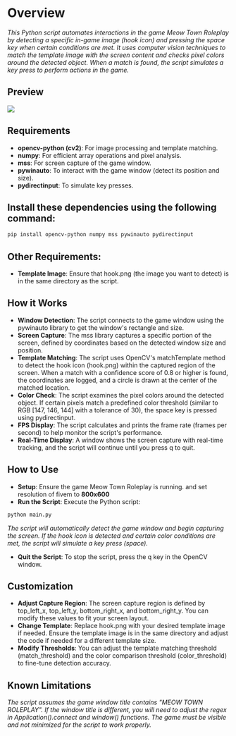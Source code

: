 # Overview
*This Python script automates interactions in the game Meow Town Roleplay by detecting a specific in-game image (hook icon) and pressing the space key when certain conditions are met. It uses computer vision techniques to match the template image with the screen content and checks pixel colors around the detected object. When a match is found, the script simulates a key press to perform actions in the game.*

## Preview
![](http://i.imgur.com/60bts.gif)

## Requirements
- **opencv-python (cv2)**: For image processing and template matching.
- **numpy**: For efficient array operations and pixel analysis.
- **mss**: For screen capture of the game window.
- **pywinauto**: To interact with the game window (detect its position and size).
- **pydirectinput**: To simulate key presses.

## Install these dependencies using the following command:

```bash
pip install opencv-python numpy mss pywinauto pydirectinput
```
## Other Requirements:
- **Template Image**: Ensure that hook.png (the image you want to detect) is in the same directory as the script.

## How it Works
- **Window Detection**: The script connects to the game window using the pywinauto library to get the window's rectangle and size.
- **Screen Capture**: The mss library captures a specific portion of the screen, defined by coordinates based on the detected window size and position.
- **Template Matching**: The script uses OpenCV's matchTemplate method to detect the hook icon (hook.png) within the captured region of the screen. When a match with a confidence score of 0.8 or higher is found, the coordinates are logged, and a circle is drawn at the center of the matched location.
- **Color Check**: The script examines the pixel colors around the detected object. If certain pixels match a predefined color threshold (similar to RGB [147, 146, 144] with a tolerance of 30), the space key is pressed using pydirectinput.
- **FPS Display**: The script calculates and prints the frame rate (frames per second) to help monitor the script's performance.
- **Real-Time Display**: A window shows the screen capture with real-time tracking, and the script will continue until you press q to quit.

## How to Use
- **Setup**: Ensure the game Meow Town Roleplay is running. and set resolution of fivem to **800x600**
- **Run the Script**: Execute the Python script:

```bash
python main.py
```

*The script will automatically detect the game window and begin capturing the screen.*
*If the hook icon is detected and certain color conditions are met, the script will simulate a key press (space).*

- **Quit the Script**: To stop the script, press the q key in the OpenCV window.

## Customization
- **Adjust Capture Region**: The screen capture region is defined by top_left_x, top_left_y, bottom_right_x, and bottom_right_y. You can modify these values to fit your screen layout.
- **Change Template**: Replace hook.png with your desired template image if needed. Ensure the template image is in the same directory and adjust the code if needed for a different template size.
- **Modify Thresholds**: You can adjust the template matching threshold (match_threshold) and the color comparison threshold (color_threshold) to fine-tune detection accuracy.

## Known Limitations

*The script assumes the game window title contains "MEOW TOWN ROLEPLAY". If the window title is different, you will need to adjust the regex in Application().connect and window() functions.*
*The game must be visible and not minimized for the script to work properly.*

